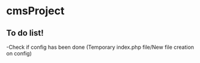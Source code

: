 cmsProject
==========

To do list!
----------
-Check if config has been done (Temporary index.php file/New file creation on config)